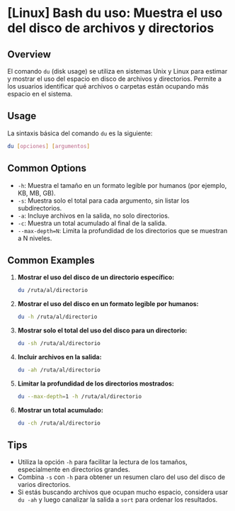 # [Linux] Bash du uso: Muestra el uso del disco de archivos y directorios

## Overview
El comando `du` (disk usage) se utiliza en sistemas Unix y Linux para estimar y mostrar el uso del espacio en disco de archivos y directorios. Permite a los usuarios identificar qué archivos o carpetas están ocupando más espacio en el sistema.

## Usage
La sintaxis básica del comando `du` es la siguiente:

```bash
du [opciones] [argumentos]
```

## Common Options
- `-h`: Muestra el tamaño en un formato legible por humanos (por ejemplo, KB, MB, GB).
- `-s`: Muestra solo el total para cada argumento, sin listar los subdirectorios.
- `-a`: Incluye archivos en la salida, no solo directorios.
- `-c`: Muestra un total acumulado al final de la salida.
- `--max-depth=N`: Limita la profundidad de los directorios que se muestran a N niveles.

## Common Examples
1. **Mostrar el uso del disco de un directorio específico:**
   ```bash
   du /ruta/al/directorio
   ```

2. **Mostrar el uso del disco en un formato legible por humanos:**
   ```bash
   du -h /ruta/al/directorio
   ```

3. **Mostrar solo el total del uso del disco para un directorio:**
   ```bash
   du -sh /ruta/al/directorio
   ```

4. **Incluir archivos en la salida:**
   ```bash
   du -ah /ruta/al/directorio
   ```

5. **Limitar la profundidad de los directorios mostrados:**
   ```bash
   du --max-depth=1 -h /ruta/al/directorio
   ```

6. **Mostrar un total acumulado:**
   ```bash
   du -ch /ruta/al/directorio
   ```

## Tips
- Utiliza la opción `-h` para facilitar la lectura de los tamaños, especialmente en directorios grandes.
- Combina `-s` con `-h` para obtener un resumen claro del uso del disco de varios directorios.
- Si estás buscando archivos que ocupan mucho espacio, considera usar `du -ah` y luego canalizar la salida a `sort` para ordenar los resultados.